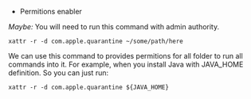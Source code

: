 * Permitions enabler

 _Maybe:_ You will need to run this command with admin authority.

 ```shell
 xattr -r -d com.apple.quarantine ~/some/path/here
 ```

 We can use this command to provides permitions for all folder to run all commands into it. For example, when you install Java with JAVA_HOME definition. So you can just run:

 ```shell
 xattr -r -d com.apple.quarantine ${JAVA_HOME}
 ```
